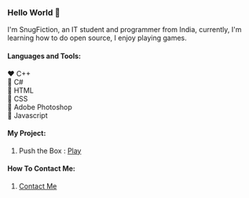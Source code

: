 ### Hello World 👋
I'm SnugFiction, an IT student and programmer from India, currently, I'm learning how to do open source, I enjoy playing games.

#### Languages and Tools:
:heart:  C++ <br>
:green_heart:  C# <br>
:blue_heart:  HTML<br>
:yellow_heart: CSS<br>
:purple_heart: Adobe Photoshop<br>
:sparkling_heart: Javascript

#### My Project:
1) Push the Box : [Play](https://simmer.io/@FuriousZyan/push-the-box)

#### How To Contact Me:
1) [Contact Me](https://www.linkedin.com/in/shoheb-shaikh-2b0b43145)






